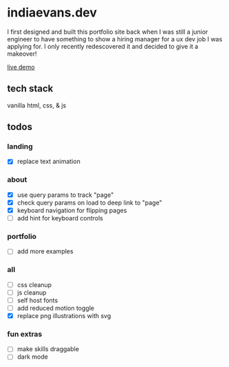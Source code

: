 # indiaevans.dev

I first designed and built this portfolio site back when I was still a junior engineer to have something to show a hiring manager for a ux dev job I was applying for. I only recently redescovered it and decided to give it a makeover!

[live demo](https://indiaevans.dev)

## tech stack

vanilla html, css, & js

## todos

### landing
- [x] replace text animation

### about
- [x] use query params to track "page"
- [x] check query params on load to deep link to "page"
- [x] keyboard navigation for flipping pages
- [ ] add hint for keyboard controls

### portfolio
- [ ] add more examples

### all
- [ ] css cleanup
- [ ] js cleanup
- [ ] self host fonts
- [ ] add reduced motion toggle
- [x] replace png illustrations with svg

### fun extras
- [ ] make skills draggable
- [ ] dark mode